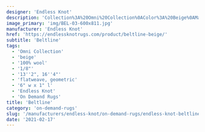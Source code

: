 ```yaml
---
designer: 'Endless Knot'
description: 'Collection%3A%20Omni%20Collection%0AColor%3A%20Beige%0AMaterial%3A%20100%25%20WoolPile%3A%201/8%22Width%3A%2013%272%22%2C%2016%274%22Style%3A%20Flatweave%2C%20GeometricPattern%20Repeat%3A%206%22%20W%20x%201%22%20L'
image_primary: 'img/BEL-03-600x811.jpg'
manufacturer: 'Endless Knot'
href: 'https://endlessknotrugs.com/product/beltline-beige/'
subtitle: 'Beltline'
tags:
  - 'Omni Collection'
  - 'beige'
  - '100% wool'
  - '1/8"'
  - '13''2", 16''4"'
  - 'flatweave, geometric'
  - '6" w x 1" l'
  - 'Endless Knot'
  - 'On Demand Rugs'
title: 'Beltline'
category: 'on-demand-rugs'
slug: '/manufacturers/endless-knot/on-demand-rugs/endless-knot-beltline'
date: '2021-02-17'
---
```

